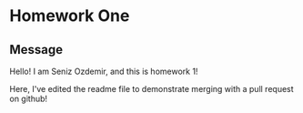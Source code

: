 # Homework One
## Message
Hello! I am Seniz Ozdemir, and this is homework 1!

Here, I've edited the readme file to demonstrate merging with a pull request on github!
